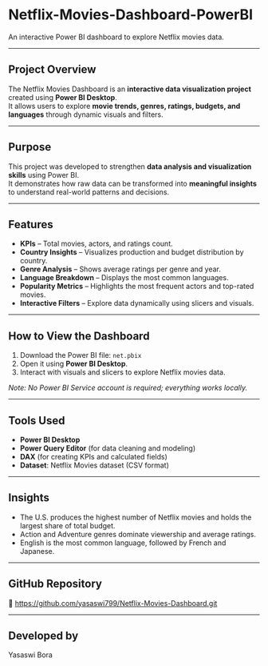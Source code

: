 # Netflix-Movies-Dashboard-PowerBI
An interactive Power BI dashboard to explore Netflix movies data.

---

## Project Overview
The Netflix Movies Dashboard is an **interactive data visualization project** created using **Power BI Desktop**.  
It allows users to explore **movie trends, genres, ratings, budgets, and languages** through dynamic visuals and filters.

---

## Purpose
This project was developed to strengthen **data analysis and visualization skills** using Power BI.  
It demonstrates how raw data can be transformed into **meaningful insights** to understand real-world patterns and decisions.

---

## Features
- **KPIs** – Total movies, actors, and ratings count.  
- **Country Insights** – Visualizes production and budget distribution by country.  
- **Genre Analysis** – Shows average ratings per genre and year.  
- **Language Breakdown** – Displays the most common languages.  
- **Popularity Metrics** – Highlights the most frequent actors and top-rated movies.  
- **Interactive Filters** – Explore data dynamically using slicers and visuals.

---

## How to View the Dashboard
1. Download the Power BI file: `net.pbix`
2. Open it using **Power BI Desktop**.  
3. Interact with visuals and slicers to explore Netflix movies data.  

*Note: No Power BI Service account is required; everything works locally.*

---

## Tools Used
- **Power BI Desktop**  
- **Power Query Editor** (for data cleaning and modeling)  
- **DAX** (for creating KPIs and calculated fields)  
- **Dataset**: Netflix Movies dataset (CSV format)

---

## Insights
- The U.S. produces the highest number of Netflix movies and holds the largest share of total budget.  
- Action and Adventure genres dominate viewership and average ratings.  
- English is the most common language, followed by French and Japanese.

---

## GitHub Repository
🔗 https://github.com/yasaswi799/Netflix-Movies-Dashboard.git

---

## Developed by
Yasaswi Bora

